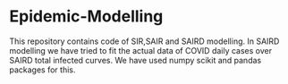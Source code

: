 # Epidemic-Modelling
This repository contains code of SIR,SAIR and SAIRD modelling.
In SAIRD modelling we have tried to fit the actual data of COVID daily cases over SAIRD total infected curves.
We have used numpy scikit and pandas packages for this.

